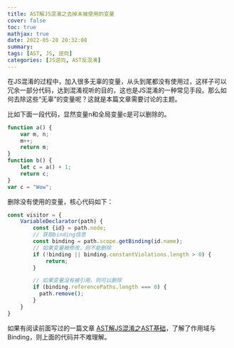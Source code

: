 ```yaml
---
title: AST解JS混淆之去掉未被使用的变量
cover: false
toc: true
mathjax: true
date: 2022-05-28 20:32:08
summary:
tags: [AST, JS, 逆向]
categories: [JS逆向, AST反混淆]
---
```




在JS混淆的过程中，加入很多无辜的变量，从头到尾都没有使用过，这样子可以冗余一部分代码，达到混淆视听的目的，这也是JS混淆的一种常见手段。那么如何去除这些“无辜”的变量呢？这就是本篇文章需要讨论的主题。



比如下面一段代码，显然变量n和全局变量c是可以删除的。

```js
function a() {
	var m, n;
	m++;
	return m;
}
function b() {
	let c = a() + 1; 
	return c;
}
var c = "Wow";
```



删除没有使用的变量，核心代码如下：

```js
const visitor = {
    VariableDeclarator(path) {
        const {id} = path.node;
        // 获取binding信息
        const binding = path.scope.getBinding(id.name);
        // 如果变量被修改，则不能删除
        if (!binding || binding.constantViolations.length > 0) {
            return;
        }

        // 如果变量没有被引用，则可以删除
        if (binding.referencePaths.length === 0) {
          path.remove();
        }
    }
}
```

如果有阅读前面写过的一篇文章 [AST解JS混淆之AST基础](https://blog.heshipeng.com/AST%E8%A7%A3JS%E6%B7%B7%E6%B7%86%E4%B9%8BAST%E5%9F%BA%E7%A1%80/)，了解了作用域与Binding，则上面的代码并不难理解。

